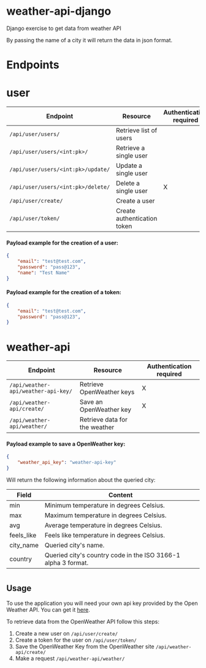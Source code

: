 # weather-api-django
Django exercise to get data from weather API

By passing the name of a city it will return the data in json format.
#
# Endpoints
# user

|Endpoint                            | Resource                      | Authentication required |
|------------------------------------|-------------------------------|-------------------------|
|`/api/user/users/`                  | Retrieve list of users        |                         |
|`/api/user/users/<int:pk>/ `        | Retrieve a single user        |                         |
|`/api/user/users/<int:pk>/update/`  | Update a single user          |                         |
|`/api/user/users/<int:pk>/delete/`  | Delete a single user          |       X                 |
|`/api/user/create/`                 | Create a user                 |                         |
|`/api/user/token/`                  | Create authentication token   |                         |

#### Payload example for the creation of a user:
```json
{
    "email": "test@test.com",
    "password": "pass@123",
    "name": "Test Name"
}

```
#### Payload example for the creation of a token:
```json
{
    "email": "test@test.com",
    "password": "pass@123",
}
```

# weather-api
|Endpoint                            | Resource                      | Authentication required |
|------------------------------------|-------------------------------|-------------------------|
|`/api/weather-api/weather-api-key/` | Retrieve OpenWeather keys     |      X                  |
|`/api/weather-api/create/`          | Save an OpenWeather key       |      X                  |
|`/api/weather-api/weather/`         | Retrieve data for the weather |                         |

#### Payload example to save a OpenWeather key:
```json
{
    "weather_api_key": "weather-api-key"
}
```
Will return the following information about the queried city:

Field | Content | 
--- | --- | 
min | Minimum temperature in degrees Celsius. |
max | Maximum temperature in degrees Celsius. | 
avg | Average temperature in degrees Celsius. | 
feels_like | Feels like temperature in degrees Celsius. | 
city_name | Queried city's name. | 
country | Queried city's country code in the ISO 3166-1 alpha 3 format. | 


#

## Usage

To use the application you will need your own api key provided by the Open Weather API. You can get it [here](https://home.openweathermap.org/api_keys).

To retrieve data from the OpenWeather API follow this steps:

1. Create a new user on `/api/user/create/`
2. Create a token for the user on `/api/user/token/`
3. Save the OpenWeather Key from the OpenWeather site `/api/weather-api/create/`
4. Make a request `/api/weather-api/weather/`